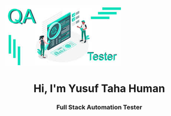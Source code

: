 <img src="                https://github.com/YusufTHuman/YusufTHuman/blob/main/i.jpg?raw=true">

<h1 align="center">Hi, I'm Yusuf Taha Human</h1>

<h3 align="center">Full Stack Automation Tester</h3>


